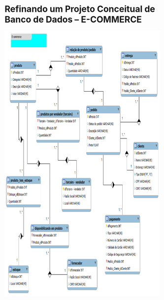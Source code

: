 # Refinando um Projeto Conceitual de Banco de Dados – E-COMMERCE

<div align="center">
  
  <img
    src="./e-commerce.png"
    alt="Projeto Conceitual de Banco de Dados – E-COMMERCE"
    width="967"
    height="862"
  />

<div/>
